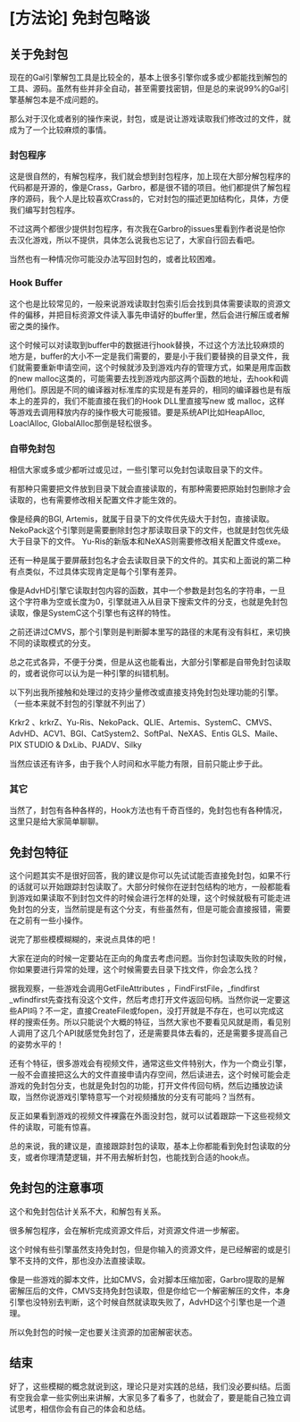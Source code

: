# [方法论] 免封包略谈

## 关于免封包

现在的Gal引擎解包工具是比较全的，基本上很多引擎你或多或少都能找到解包的工具、源码。虽然有些并非全自动，甚至需要找密钥，但是总的来说99%的Gal引擎基解包本是不成问题的。

那么对于汉化或者别的操作来说，封包，或是说让游戏读取我们修改过的文件，就成为了一个比较麻烦的事情。

### 封包程序

这是很自然的，有解包程序，我们就会想到封包程序，加上现在大部分解包程序的代码都是开源的，像是Crass，Garbro，都是很不错的项目。他们都提供了解包程序的源码，我个人是比较喜欢Crass的，它对封包的描述更加结构化，具体，方便我们编写封包程序。

不过这两个都很少提供封包程序，有次我在Garbro的issues里看到作者说是怕你去汉化游戏，所以不提供，具体怎么说我也忘记了，大家自行回去看吧。

当然也有一种情况你可能没办法写回封包的，或者比较困难。

### Hook Buffer

这个也是比较常见的，一般来说游戏读取封包索引后会找到具体需要读取的资源文件的偏移，并把目标资源文件读入事先申请好的buffer里，然后会进行解压或者解密之类的操作。

这个时候可以对读取到buffer中的数据进行hook替换，不过这个方法比较麻烦的地方是，buffer的大小不一定是我们需要的，要是小于我们要替换的目录文件，我们就需要重新申请空间，这个时候就涉及到游戏内存的管理方式，如果是用库函数的new malloc这类的，可能需要去找到游戏内部这两个函数的地址，去hook和调用他们。原因是不同的编译器对标准库的实现是有差异的，相同的编译器也是有版本上的差异的，我们不能直接在我们的Hook DLL里直接写new 或 malloc，这样等游戏去调用释放内存的操作极大可能报错。要是系统API比如HeapAlloc, LoaclAlloc, GlobalAlloc那倒是轻松很多。

### 自带免封包

相信大家或多或少都听过或见过，一些引擎可以免封包读取目录下的文件。

有那种只需要把文件放到目录下就会直接读取的，有那种需要把原始封包删除才会读取的，也有需要修改相关配置文件才能生效的。

像是经典的BGI, Artemis，就属于目录下的文件优先级大于封包，直接读取。
NekoPack这个引擎则是需要删除封包才那读取目录下的文件，也就是封包优先级大于目录下的文件。
Yu-Ris的新版本和NeXAS则需要修改相关配置文件或exe。

还有一种是属于要屏蔽封包名才会去读取目录下的文件的。其实和上面说的第二种有点类似，不过具体实现肯定是每个引擎有差异。

像是AdvHD引擎它读取封包内容的函数，其中一个参数是封包名的字符串，一旦这个字符串为空或长度为0，引擎就进入从目录下搜索文件的分支，也就是免封包读取，像是SystemC这个引擎也有这样的特性。

之前还讲过CMVS，那个引擎则是判断脚本里写的路径的末尾有没有斜杠，来切换不同的读取模式的分支。

总之花式各异，不便于分类，但是从这也能看出，大部分引擎都是自带免封包读取的，或者说你可以认为是一种引擎的纠错机制。

以下列出我所接触和处理过的支持少量修改或直接支持免封包处理功能的引擎。
（一些本来就不封包的引擎就不列出了）

Krkr2 、krkrZ、Yu-Ris、NekoPack、QLIE、Artemis、SystemC、CMVS、AdvHD、ACV1、BGI、CatSystem2、SoftPal、NeXAS、Entis GLS、Maile、PIX STUDIO & DxLib、PJADV、Silky

当然应该还有许多，由于我个人时间和水平能力有限，目前只能止步于此。

### 其它

当然了，封包有各种各样的，Hook方法也有千奇百怪的，免封包也有各种情况，这里只是给大家简单聊聊。

## 免封包特征

这个问题其实不是很好回答，我的建议是你可以先试试能否直接免封包，如果不行的话就可以开始跟踪封包读取了。大部分时候你在逆封包结构的地方，一般都能看到游戏如果读取不到封包文件的时候会进行怎样的处理，这个时候就极有可能走进免封包的分支，当然前提是有这个分支，有些虽然有，但是可能会直接报错，需要在之前有一些小操作。

说完了那些模模糊糊的，来说点具体的吧！

大家在逆向的时候一定要站在正向的角度去考虑问题。当你封包读取失败的时候，你如果要进行异常的处理，这个时候需要去目录下找文件，你会怎么找？

据我观察，一些游戏会调用GetFileAttributes ，FindFirstFile，_findfirst _wfindfirst先查找有没这个文件，然后考虑打开文件返回句柄。当然你说一定要这些API吗？不一定，直接CreateFile或fopen，没打开就是不存在，也可以完成这样的搜索任务。所以只能说个大概的特征，当然大家也不要看见风就是雨，看见别人调用了这几个API就感觉免封包了，还是需要具体去看的，还是需要多提高自己的姿势水平的！

还有个特征，很多游戏会有视频文件，通常这些文件特别大，作为一个商业引擎，一般不会直接把这么大的文件直接申请内存空间，然后读进去，这个时候可能会走游戏的免封包分支，也就是免封包的功能，打开文件传回句柄，然后边播放边读取，当然你说游戏引擎特意写一个对视频播放的分支有可能吗？当然有。

反正如果看到游戏的视频文件裸露在外面没封包，就可以试着跟踪一下这些视频文件的读取，可能有惊喜。

总的来说，我的建议是，直接跟踪封包的读取，基本上你都能看到免封包读取的分支，或者你理清楚逻辑，并不用去解析封包，也能找到合适的hook点。

## 免封包的注意事项

这个和免封包估计关系不大，和解包有关系。

很多解包程序，会在解析完成资源文件后，对资源文件进一步解密。

这个时候有些引擎虽然支持免封包，但是你输入的资源文件，是已经解密的或是引擎不支持的文件，那也没办法直接读取。

像是一些游戏的脚本文件，比如CMVS，会对脚本压缩加密，Garbro提取的是解密解压后的文件，CMVS支持免封包读取，但是你给它一个解密解压的文件，本身引擎也没特别去判断，这个时候自然就读取失败了，AdvHD这个引擎也是一个道理。

所以免封包的时候一定也要关注资源的加密解密状态。

## 结束

好了，这些模糊的概念就说到这，理论只是对实践的总结，我们没必要纠结。后面有空我会拿一些实例出来讲解，大家见多了看多了，也就会了，要是能自己独立调试思考，相信你会有自己的体会和总结。
